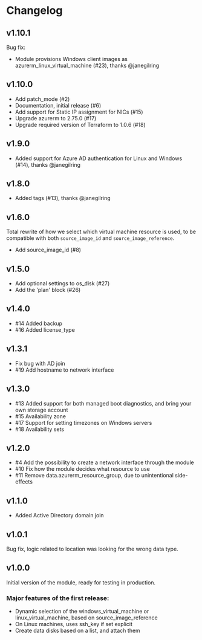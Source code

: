 # Changelog

## v1.10.1

Bug fix:

- Module provisions Windows client images as azurerm_linux_virtual_machine (#23), thanks @janegilring

## v1.10.0

- Add patch_mode (#2)
- Documentation, initial release (#6)
- Add support for Static IP assignment for NICs (#15)
- Upgrade azurerm to 2.75.0 (#17)
- Upgrade required version of Terraform to 1.0.6 (#18)

## v1.9.0

- Added support for Azure AD authentication for Linux and Windows (#14), thanks @janegilring

## v1.8.0

- Added tags (#13), thanks @janegilring

## v1.6.0
Total rewrite of how we select which virtual machine resource is used, to be compatible with both `source_image_id` and `source_image_reference`.

- Add source_image_id (#8)

## v1.5.0
- Add optional settings to os_disk (#27)
- Add the 'plan' block (#26)

## v1.4.0
- #14 Added backup
- #16 Added license_type

## v1.3.1
- Fix bug with AD join
- #19 Add hostname to network interface

## v1.3.0
- #13 Added support for both managed boot diagnostics, and bring your own storage account
- #15 Availability zone
- #17 Support for setting timezones on Windows servers
- #18 Availability sets

## v1.2.0
- #4 Add the possibility to create a network interface through the module
- #10 Fix how the module decides what resource to use
- #11 Remove data.azurerm_resource_group, due to unintentional side-effects

## v1.1.0
- Added Active Directory domain join

## v1.0.1
Bug fix, logic related to location was looking for the wrong data type.

## v1.0.0
Initial version of the module, ready for testing in production.

### Major features of the first release:

- Dynamic selection of the windows_virtual_machine or linux_virtual_machine, based on source_image_reference
- On Linux machines, uses ssh_key if set explicit
- Create data disks based on a list, and attach them
